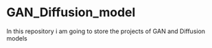 # GAN_Diffusion_model
In this repository i am going to store the projects of GAN and Diffusion models
